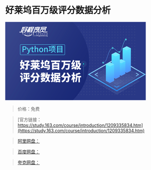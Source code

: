 # 好莱坞百万级评分数据分析

![img](../../../assets/study163/free/03c3e953a9f9485f8f78a852773bd048.png)

> 价格：免费

> [官方链接：https://study.163.com/course/introduction/1209335834.htm](https://study.163.com/course/introduction/1209335834.htm)

> [阿里网盘：]()

> [百度网盘：]()

> [夸克网盘：]()
